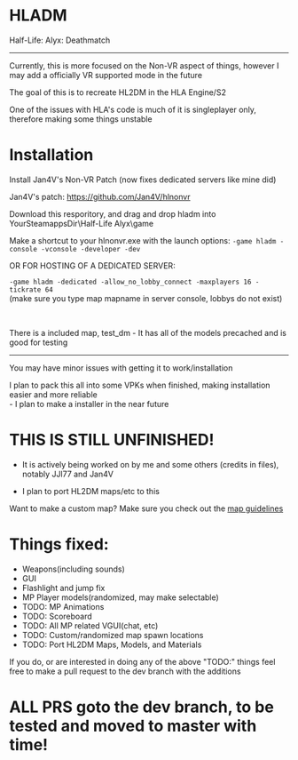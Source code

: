 <h1>HLADM</h1>
Half-Life: Alyx: Deathmatch
<hr>
<p>Currently, this is more focused on the Non-VR aspect of things, however I may add a officially VR supported mode in the future</p>
<p>The goal of this is to recreate HL2DM in the HLA Engine/S2</p>
<p>One of the issues with HLA's code is much of it is singleplayer only, therefore making some things unstable</p>
<h1>Installation</h1>
<p>Install Jan4V's Non-VR Patch (now fixes dedicated servers like mine did)</p>
<p>Jan4V's patch: <a href="https://github.com/Jan4V/hlnonvr">https://github.com/Jan4V/hlnonvr</a></p>
<p>Download this resporitory, and drag and drop hladm into YourSteamappsDir\Half-Life Alyx\game</p>
<p>Make a shortcut to your hlnonvr.exe with the launch options: <code>-game hladm -console -vconsole -developer -dev</code></p>
<p>OR FOR HOSTING OF A DEDICATED SERVER:</p><p> <code>-game hladm -dedicated -allow_no_lobby_connect -maxplayers 16 -tickrate 64</code><br>(make sure you type map mapname in server console, lobbys do not exist)</p>
<br>
<p>There is a included map, test_dm - It has all of the models precached and is good for testing</p>
<hr>
<p>You may have minor issues with getting it to work/installation<p>
<p>I plan to pack this all into some VPKs when finished, making installation easier and more reliable <br>- I plan to make a installer in the near future</p>
<h1>THIS IS STILL UNFINISHED!</h1>
<ul>
<li><p>It is actively being worked on by me and some others (credits in files), notably JJl77 and Jan4V<p></li>
<li><p>I plan to port HL2DM maps/etc to this<p></li>
</ul>
<p>Want to make a custom map? Make sure you check out the <a href="https://github.com/InsDel2113/HLADM/blob/master/making-a-map.md">map guidelines</a></p>
<h1>Things fixed:</h1>
<ul>
  <li>Weapons(including sounds)</li>
  <li>GUI</li>
  <li>Flashlight and jump fix</li>
  <li>MP Player models(randomized, may make selectable)</li>
  <li>TODO: MP Animations</li>
  <li>TODO: Scoreboard   </li>
  <li>TODO: All MP related VGUI(chat, etc)</li>
  <li>TODO: Custom/randomized map spawn locations</li>
  <li>TODO: Port HL2DM Maps, Models, and Materials</li>
  </ul>
  <p>If you do, or are interested in doing any of the above "TODO:" things feel free to make a pull request to the dev branch with the additions</p>
  <h1>ALL PRS goto the dev branch, to be tested and moved to master with time!</h1>
